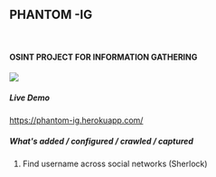<p align=center>
<h2> PHANTOM -IG </h2>
<br/>
<h4>OSINT PROJECT FOR INFORMATION GATHERING</h4>
  <img src="https://icons.iconarchive.com/icons/iconsmind/outline/128/Spy-icon.png"/>

  <br>
  </p>

##### Live Demo
https://phantom-ig.herokuapp.com/

##### What's added / configured / crawled / captured
1. Find username across social networks (Sherlock)